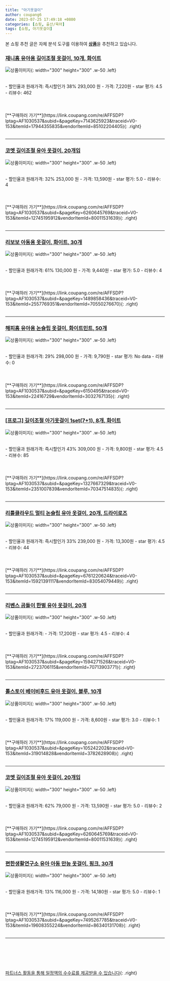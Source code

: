 ```yaml
---
title: "아기옷걸이"
author: coupang6
date: 2023-07-25 17:49:18 +0800
categories: [쇼핑, 출산/육아]
tags: [쇼핑, 아기옷걸이]
---
```


본 쇼핑 추천 글은 자체 분석 도구를 이용하여 [**상품**](https://link.coupang.com/a/bao1ui)을 추천하고 있습니다.

### [재니홈 유아용 길이조절 옷걸이, 10개, 화이트](https://link.coupang.com/re/AFFSDP?lptag=AF1030537&subid=&pageKey=7143625923&traceid=V0-153&itemId=17944355835&vendorItemId=85102204405)

![상품이미지](https://thumbnail10.coupangcdn.com/thumbnails/remote/230x230ex/image/retail/images/2023/02/17/12/9/05ff9bf1-caef-4afe-9011-47a6a11b1ee4.jpg){: width="300" height="300" .w-50 .left}


<br>
- 할인율과 원래가격: 즉시할인가 38%  293,000   원
- 가격: 7,220원
- star 평가: 4.5
- 리뷰수: 462
<br>
<br>
<br>
<br>
[**구매하러 가기**](https://link.coupang.com/re/AFFSDP?lptag=AF1030537&subid=&pageKey=7143625923&traceid=V0-153&itemId=17944355835&vendorItemId=85102204405){: .right}
<br>
<br>

---

### [코멧 길이조절 유아 옷걸이, 20개입](https://link.coupang.com/re/AFFSDP?lptag=AF1030537&subid=&pageKey=6260645769&traceid=V0-153&itemId=12745195912&vendorItemId=80011531639)

![상품이미지](https://thumbnail6.coupangcdn.com/thumbnails/remote/230x230ex/image/retail/images/15969623971469244-810e522b-8e06-45db-bd6b-28f85f8f4e26.jpg){: width="300" height="300" .w-50 .left}


<br>
- 할인율과 원래가격: 32%  253,000   원
- 가격: 13,590원
- star 평가: 5.0
- 리뷰수: 4
<br>
<br>
<br>
<br>
[**구매하러 가기**](https://link.coupang.com/re/AFFSDP?lptag=AF1030537&subid=&pageKey=6260645769&traceid=V0-153&itemId=12745195912&vendorItemId=80011531639){: .right}
<br>
<br>

---

### [리보보 아동용 옷걸이, 화이트, 30개](https://link.coupang.com/re/AFFSDP?lptag=AF1030537&subid=&pageKey=1489858436&traceid=V0-153&itemId=2557769351&vendorItemId=70550276670)

![상품이미지](https://thumbnail6.coupangcdn.com/thumbnails/remote/230x230ex/image/retail/images/2020/04/10/16/4/51a356e0-840b-41fc-8f85-1e23c10d505f.jpg){: width="300" height="300" .w-50 .left}


<br>
- 할인율과 원래가격: 61%  130,000   원
- 가격: 9,440원
- star 평가: 5.0
- 리뷰수: 4
<br>
<br>
<br>
<br>
[**구매하러 가기**](https://link.coupang.com/re/AFFSDP?lptag=AF1030537&subid=&pageKey=1489858436&traceid=V0-153&itemId=2557769351&vendorItemId=70550276670){: .right}
<br>
<br>

---

### [해피홈 유아용 논슬립 옷걸이, 화이트민트, 50개](https://link.coupang.com/re/AFFSDP?lptag=AF1030537&subid=&pageKey=6150495&traceid=V0-153&itemId=22416729&vendorItemId=3032767135)

![상품이미지](https://thumbnail6.coupangcdn.com/thumbnails/remote/230x230ex/image/retail/images/82355277717428-be4b3757-d363-42d2-9ad5-fc731f11f0ee.jpg){: width="300" height="300" .w-50 .left}


<br>
- 할인율과 원래가격: 29%  298,000   원
- 가격: 9,790원
- star 평가: No data
- 리뷰수: 0
<br>
<br>
<br>
<br>
[**구매하러 가기**](https://link.coupang.com/re/AFFSDP?lptag=AF1030537&subid=&pageKey=6150495&traceid=V0-153&itemId=22416729&vendorItemId=3032767135){: .right}
<br>
<br>

---

### [[프로그] 길이조절 아기옷걸이 1set(7+1), 8개, 화이트](https://link.coupang.com/re/AFFSDP?lptag=AF1030537&subid=&pageKey=1327667329&traceid=V0-153&itemId=2351007839&vendorItemId=70347514835)

![상품이미지](https://thumbnail6.coupangcdn.com/thumbnails/remote/230x230ex/image/vendor_inventory/207a/acda5b9440ee77831f7ed8dc63df84711a9404f7c95b449294eced087cd6.jpg){: width="300" height="300" .w-50 .left}


<br>
- 할인율과 원래가격: 즉시할인가 43%  309,000   원
- 가격: 9,800원
- star 평가: 4.5
- 리뷰수: 85
<br>
<br>
<br>
<br>
[**구매하러 가기**](https://link.coupang.com/re/AFFSDP?lptag=AF1030537&subid=&pageKey=1327667329&traceid=V0-153&itemId=2351007839&vendorItemId=70347514835){: .right}
<br>
<br>

---

### [리틀클라우드 멀티 논슬립 유아 옷걸이, 20개, 드라이로즈](https://link.coupang.com/re/AFFSDP?lptag=AF1030537&subid=&pageKey=6761220624&traceid=V0-153&itemId=15921391117&vendorItemId=83054079449)

![상품이미지](https://thumbnail7.coupangcdn.com/thumbnails/remote/230x230ex/image/vendor_inventory/18e9/3c722d1c7149310c161695cf285d0b92b27c3e8a025afe6ab4811594bf50.jpg){: width="300" height="300" .w-50 .left}


<br>
- 할인율과 원래가격: 즉시할인가 33%  239,000   원
- 가격: 13,300원
- star 평가: 4.5
- 리뷰수: 44
<br>
<br>
<br>
<br>
[**구매하러 가기**](https://link.coupang.com/re/AFFSDP?lptag=AF1030537&subid=&pageKey=6761220624&traceid=V0-153&itemId=15921391117&vendorItemId=83054079449){: .right}
<br>
<br>

---

### [리벤스 곰돌이 한벌 유아 옷걸이, 20개](https://link.coupang.com/re/AFFSDP?lptag=AF1030537&subid=&pageKey=1594271526&traceid=V0-153&itemId=2723706115&vendorItemId=70713903771)

![상품이미지](https://thumbnail8.coupangcdn.com/thumbnails/remote/230x230ex/image/retail/images/2020/05/11/21/6/1401e160-7e1e-4093-8247-371e18d6eb28.jpg){: width="300" height="300" .w-50 .left}


<br>
- 할인율과 원래가격: 
- 가격: 17,200원
- star 평가: 4.5
- 리뷰수: 4
<br>
<br>
<br>
<br>
[**구매하러 가기**](https://link.coupang.com/re/AFFSDP?lptag=AF1030537&subid=&pageKey=1594271526&traceid=V0-153&itemId=2723706115&vendorItemId=70713903771){: .right}
<br>
<br>

---

### [톨스토이 베이비후드 유아 옷걸이, 블루, 10개](https://link.coupang.com/re/AFFSDP?lptag=AF1030537&subid=&pageKey=105242202&traceid=V0-153&itemId=319014828&vendorItemId=3782628908)

![상품이미지](https://thumbnail10.coupangcdn.com/thumbnails/remote/230x230ex/image/retail/images/21498764908003-f8c88a7d-ff30-4346-bb86-3e5a049e811a.jpg){: width="300" height="300" .w-50 .left}


<br>
- 할인율과 원래가격: 17%  119,000   원
- 가격: 8,600원
- star 평가: 3.0
- 리뷰수: 1
<br>
<br>
<br>
<br>
[**구매하러 가기**](https://link.coupang.com/re/AFFSDP?lptag=AF1030537&subid=&pageKey=105242202&traceid=V0-153&itemId=319014828&vendorItemId=3782628908){: .right}
<br>
<br>

---

### [코멧 길이조절 유아 옷걸이, 20개입](https://link.coupang.com/re/AFFSDP?lptag=AF1030537&subid=&pageKey=6260645769&traceid=V0-153&itemId=12745195912&vendorItemId=80011531639)

![상품이미지](https://thumbnail6.coupangcdn.com/thumbnails/remote/230x230ex/image/retail/images/15969623971469244-810e522b-8e06-45db-bd6b-28f85f8f4e26.jpg){: width="300" height="300" .w-50 .left}


<br>
- 할인율과 원래가격: 62%  79,000   원
- 가격: 13,590원
- star 평가: 5.0
- 리뷰수: 2
<br>
<br>
<br>
<br>
[**구매하러 가기**](https://link.coupang.com/re/AFFSDP?lptag=AF1030537&subid=&pageKey=6260645769&traceid=V0-153&itemId=12745195912&vendorItemId=80011531639){: .right}
<br>
<br>

---

### [편한생활연구소 유아 아동 만능 옷걸이, 핑크, 30개](https://link.coupang.com/re/AFFSDP?lptag=AF1030537&subid=&pageKey=7495267785&traceid=V0-153&itemId=19608355224&vendorItemId=86340131708)

![상품이미지](https://thumbnail9.coupangcdn.com/thumbnails/remote/230x230ex/image/vendor_inventory/2989/1ed94f062dc7ba6ba53c1c38f89e666b5152d01c6cca5f65870c0771ed16.jpg){: width="300" height="300" .w-50 .left}


<br>
- 할인율과 원래가격: 13%  116,000   원
- 가격: 14,180원
- star 평가: 5.0
- 리뷰수: 1
<br>
<br>
<br>
<br>
[**구매하러 가기**](https://link.coupang.com/re/AFFSDP?lptag=AF1030537&subid=&pageKey=7495267785&traceid=V0-153&itemId=19608355224&vendorItemId=86340131708){: .right}
<br>
<br>

---
<br><br><br><br><br> [파트너스 활동을 통해 일정액의 수수료를 제공받을 수 있습니다](https://link.coupang.com/a/bao1ui){: .right}